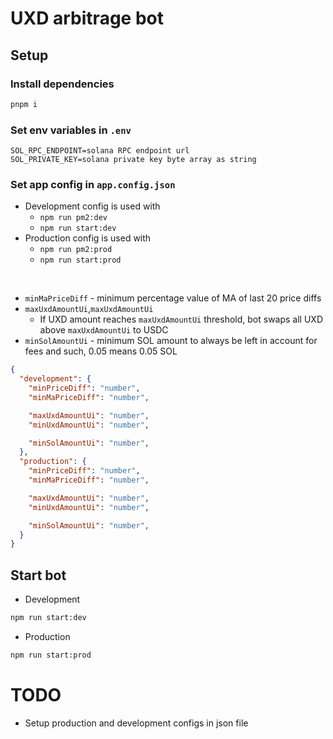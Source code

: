 # UXD arbitrage bot

## Setup

### Install dependencies

```sh
pnpm i
```

### Set env variables in `.env`

```env
SOL_RPC_ENDPOINT=solana RPC endpoint url
SOL_PRIVATE_KEY=solana private key byte array as string
```

### Set app config in `app.config.json`

- Development config is used with
  - `npm run pm2:dev`
  - `npm run start:dev`
- Production config is used with
  - `npm run pm2:prod`
  - `npm run start:prod`

</br>

- `minMaPriceDiff` - minimum percentage value of MA of last 20 price diffs
- `maxUxdAmountUi`,`maxUxdAmountUi`
  - If UXD amount reaches `maxUxdAmountUi` threshold, bot swaps all UXD above `maxUxdAmountUi` to USDC
- `minSolAmountUi` - minimum SOL amount to always be left in account for fees and such, 0.05 means 0.05 SOL

```json
{
  "development": {
    "minPriceDiff": "number",
    "minMaPriceDiff": "number",

    "maxUxdAmountUi": "number",
    "minUxdAmountUi": "number",

    "minSolAmountUi": "number",
  },
  "production": {
    "minPriceDiff": "number",
    "minMaPriceDiff": "number",

    "maxUxdAmountUi": "number",
    "minUxdAmountUi": "number",

    "minSolAmountUi": "number",
  }
}
```

## Start bot

- Development
```sh
npm run start:dev
```

- Production
```sh
npm run start:prod
```

# TODO

- Setup production and development configs in json file
